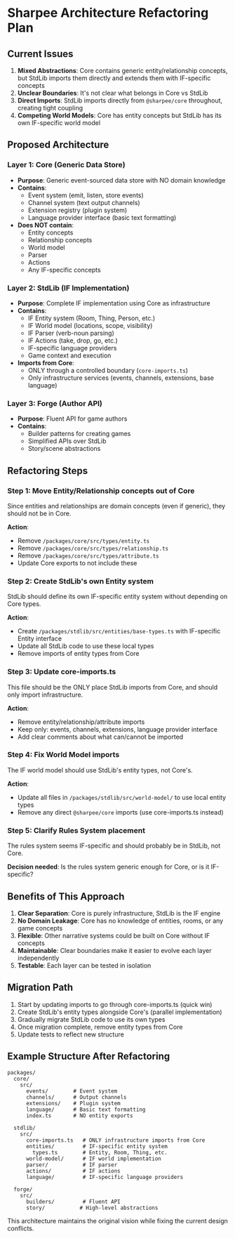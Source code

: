 # Sharpee Architecture Refactoring Plan

## Current Issues

1. **Mixed Abstractions**: Core contains generic entity/relationship concepts, but StdLib imports them directly and extends them with IF-specific concepts
2. **Unclear Boundaries**: It's not clear what belongs in Core vs StdLib
3. **Direct Imports**: StdLib imports directly from `@sharpee/core` throughout, creating tight coupling
4. **Competing World Models**: Core has entity concepts but StdLib has its own IF-specific world model

## Proposed Architecture

### Layer 1: Core (Generic Data Store)
- **Purpose**: Generic event-sourced data store with NO domain knowledge
- **Contains**:
  - Event system (emit, listen, store events)
  - Channel system (text output channels)
  - Extension registry (plugin system)
  - Language provider interface (basic text formatting)
- **Does NOT contain**:
  - Entity concepts
  - Relationship concepts  
  - World model
  - Parser
  - Actions
  - Any IF-specific concepts

### Layer 2: StdLib (IF Implementation)
- **Purpose**: Complete IF implementation using Core as infrastructure
- **Contains**:
  - IF Entity system (Room, Thing, Person, etc.)
  - IF World model (locations, scope, visibility)
  - IF Parser (verb-noun parsing)
  - IF Actions (take, drop, go, etc.)
  - IF-specific language providers
  - Game context and execution
- **Imports from Core**:
  - ONLY through a controlled boundary (`core-imports.ts`)
  - Only infrastructure services (events, channels, extensions, base language)

### Layer 3: Forge (Author API)
- **Purpose**: Fluent API for game authors
- **Contains**:
  - Builder patterns for creating games
  - Simplified APIs over StdLib
  - Story/scene abstractions

## Refactoring Steps

### Step 1: Move Entity/Relationship concepts out of Core
Since entities and relationships are domain concepts (even if generic), they should not be in Core.

**Action**: 
- Remove `/packages/core/src/types/entity.ts`
- Remove `/packages/core/src/types/relationship.ts`
- Remove `/packages/core/src/types/attribute.ts`
- Update Core exports to not include these

### Step 2: Create StdLib's own Entity system
StdLib should define its own IF-specific entity system without depending on Core types.

**Action**:
- Create `/packages/stdlib/src/entities/base-types.ts` with IF-specific Entity interface
- Update all StdLib code to use these local types
- Remove imports of entity types from Core

### Step 3: Update core-imports.ts
This file should be the ONLY place StdLib imports from Core, and should only import infrastructure.

**Action**:
- Remove entity/relationship/attribute imports
- Keep only: events, channels, extensions, language provider interface
- Add clear comments about what can/cannot be imported

### Step 4: Fix World Model imports
The IF world model should use StdLib's entity types, not Core's.

**Action**:
- Update all files in `/packages/stdlib/src/world-model/` to use local entity types
- Remove any direct `@sharpee/core` imports (use core-imports.ts instead)

### Step 5: Clarify Rules System placement
The rules system seems IF-specific and should probably be in StdLib, not Core.

**Decision needed**: Is the rules system generic enough for Core, or is it IF-specific?

## Benefits of This Approach

1. **Clear Separation**: Core is purely infrastructure, StdLib is the IF engine
2. **No Domain Leakage**: Core has no knowledge of entities, rooms, or any game concepts
3. **Flexible**: Other narrative systems could be built on Core without IF concepts
4. **Maintainable**: Clear boundaries make it easier to evolve each layer independently
5. **Testable**: Each layer can be tested in isolation

## Migration Path

1. Start by updating imports to go through core-imports.ts (quick win)
2. Create StdLib's entity types alongside Core's (parallel implementation)
3. Gradually migrate StdLib code to use its own types
4. Once migration complete, remove entity types from Core
5. Update tests to reflect new structure

## Example Structure After Refactoring

```
packages/
  core/
    src/
      events/        # Event system
      channels/      # Output channels
      extensions/    # Plugin system
      language/      # Basic text formatting
      index.ts       # NO entity exports
      
  stdlib/
    src/
      core-imports.ts   # ONLY infrastructure imports from Core
      entities/         # IF-specific entity system
        types.ts        # Entity, Room, Thing, etc.
      world-model/      # IF world implementation
      parser/           # IF parser
      actions/          # IF actions
      language/         # IF-specific language providers
      
  forge/
    src/
      builders/         # Fluent API
      story/           # High-level abstractions
```

This architecture maintains the original vision while fixing the current design conflicts.
